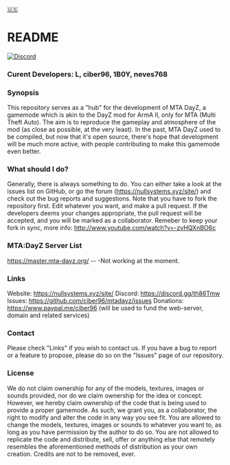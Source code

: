 [:us:](README.md)

# README #
[![Discord][discord-shield]][discord-link]


### Curent Developers: L, ciber96, 1B0Y, neves768 ###

### Synopsis ###
This repository serves as a "hub" for the development of MTA DayZ, a gamemode which is akin to the DayZ mod for ArmA II, only for MTA (Multi Theft Auto).
The aim is to reproduce the gameplay and atmosphere of the mod (as close as possible, at the very least). 
In the past, MTA DayZ used to be compiled, but now that it's open source, there's hope that development will be much more active, with people contributing
to make this gamemode even better.

### What should I do? ###
Generally, there is always something to do. You can either take a look at the issues list on GitHub, or go the forum (https://nullsystems.xyz/site/) and check out the
bug reports and suggestions. Note that you have to fork the repository first. Edit whatever you want, and make a pull request. If the developers deems your
changes appropriate, the pull request will be accepted, and you will be marked as a collaborator.
Remeber to keep your fork in sync, more info: http://www.youtube.com/watch?v=-zvHQXnBO6c

### MTA:DayZ Server List ###
https://master.mta-dayz.org/ --  -Not working at the moment.


### Links ###
Website: https://nullsystems.xyz/site/
Discord: https://discord.gg/th86Tmw
Issues: https://github.com/ciber96/mtadayz/issues
Donations: https://www.paypal.me/ciber96 (will be used to fund the web-server, domain and related services)


### Contact ###
Please check "Links" if you wish to contact us. If you have a bug to report or a feature to propose, please do so on the "Issues" page of our repository.

### License ###
We do not claim ownership for any of the models, textures, images or sounds provided, nor do we claim ownership for the idea or concept. However, we hereby
claim ownership of the code that is being used to provide a proper gamemode. As such, we grant you, as a collaborator, the right to modify and alter the 
code in any way you see fit. You are allowed to change the models, textures, images or sounds to whatever you want to, as long as you have permission by the
author to do so. You are not allowed to replicate the code and distribute, sell, offer or anything else that remotely resembles the aforementioned methods of
distribution as your own creation. Credits are not to be removed, ever.

[discord-shield]: https://img.shields.io/discord/283776441450102785.svg?style=flat-square "Discord Server"
[discord-link]: https://discordapp.com/invite/aj8kJsM